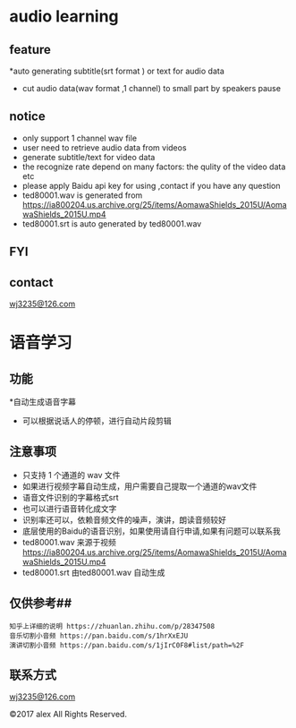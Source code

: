 # audio learning #
## feature ##
  *auto generating subtitle(srt format ) or text for audio data
  * cut audio data(wav format ,1 channel) to small part by speakers pause

## notice ##
  * only support 1 channel wav file
  * user need to retrieve audio data from videos
  * generate subtitle/text for video data
  * the recognize rate depend on many factors: the qulity of the video data etc
  * please apply Baidu api key for using ,contact if you have any question
  * ted80001.wav is generated from  https://ia800204.us.archive.org/25/items/AomawaShields_2015U/AomawaShields_2015U.mp4
  * ted80001.srt is auto generated by ted80001.wav

## FYI ##
  
## contact ##
  wj3235@126.com

# 语音学习 #
## 功能 ##
  *自动生成语音字幕
  * 可以根据说话人的停顿，进行自动片段剪辑

## 注意事项 ##
  * 只支持 1 个通道的 wav 文件
  * 如果进行视频字幕自动生成，用户需要自己提取一个通道的wav文件
  * 语音文件识别的字幕格式srt
  * 也可以进行语音转化成文字
  * 识别率还可以，依赖音频文件的噪声，演讲，朗读音频较好
  * 底层使用的Baidu的语音识别，如果使用请自行申请,如果有问题可以联系我
  * ted80001.wav 来源于视频  https://ia800204.us.archive.org/25/items/AomawaShields_2015U/AomawaShields_2015U.mp4
  * ted80001.srt 由ted80001.wav 自动生成 

## 仅供参考##
	知乎上详细的说明 https://zhuanlan.zhihu.com/p/28347508
	音乐切割小音频 https://pan.baidu.com/s/1hrXxEJU
	演讲切割小音频 https://pan.baidu.com/s/1jIrC0F8#list/path=%2F
## 联系方式 ##
  wj3235@126.com

©2017 alex All Rights Reserved.
  




